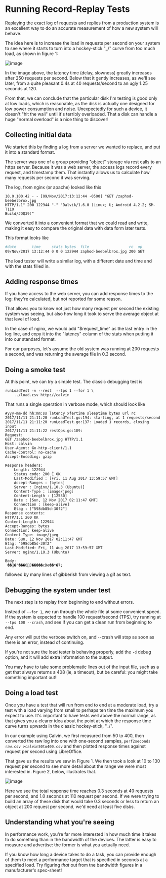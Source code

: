 # Running Record-Replay Tests

Replaying the exact log of requests and replies from a production 
system is an excellent way to do an accurate measurement of how 
a new system will behave.

The idea here is to increase the load in requests per second on
your system to see where it starts to turn into a hockey-stick "_/" 
curve from too much load, as shown in figure 1:
 
![image](https://user-images.githubusercontent.com/559505/32694390-8e1bec20-c70c-11e7-9c5b-9da23b237b84.png "Figure 1")

In the image above, the latency time (delay, slowness) greatly increases
after 250 requests per second. Below that it gently increases, as we'll 
see later, from a quite pleasant 0.4s at 40 requests/second to an 
ugly 1.25 seconds at 120.

From that, we can conclude that the particular disk I'm testing is good 
only at low loads, which is reasonable, as the disk is actually one designed for low
power consumption and noise. Unexpectedly for such a device, it doesn't "hit the wall" 
until it's terribly overloaded. That a disk can handle a huge "normal overload"
is a nice thing to discover!

## Collecting initial data

We started this by finding a log from a server we wanted to replace, and
put it into a standard format.

The server was one of a group providing "object" storage via rest 
calls to an https server.  Because it was a web server, the access logs
record every request, and timestamp them. That instantly allows us to
calculate how many requests per second it was serving. 

The log, from nginx (or apache) looked like this
```
10.0.100.42 - - [09/Nov/2017:13:12:44 -0500] "GET /zaphod-beebelbrox.jpg 
HTTP/1.1" 200 122944 "-" "Dalvik/1.6.0 (Linux; U; Android 4.2.2; SM-T110 
Build/JDQ39)"
```
We converted it into a convenient format that we could read and write, 
making it easy to compare the original data with data form later tests.

This format looks like
```bash
#date       time     stats bytes  file                  rc  op
09/Nov/2017 13:12:44 0 0 0 122944 zaphod-beebelbrox.jpg 200 GET

```
The load tester will write a similar log, with a different date and time
and with the stats filled in.


## Adding response times
If you have access to the web server, you can add response times to
the log: they're calculated, but not reported for some reason.

That allows you to know not just how many request per second the 
existing system was seeing, but also how long it took to serve 
the average object at that level of load.

In the case of nginx, we would add "$request_time" as the last entry
in the log line, and copy it into the "latency" column of the stats
when putting it into our standard format.

For our  purposes,
let's assume the old system was running at 200 requests a second, 
and was returning the average file in 0.3 second.

## Doing a smoke test
At this point, we can try a simple test. The classic debugging test
is
```
runLoadTest -v --rest  --tps 1 --for 1 \
	../load.csv http://calvin
```
That runs a single operation in verbose mode, which should look like
```
#yyy-mm-dd hh:mm:ss latency xfertime sleeptime bytes url rc
2017/11/11 21:11:20 runLoadTest.go:194: starting, at 1 requests/second
2017/11/11 21:11:20 runLoadTest.go:137: Loaded 1 records, closing input
2017/11/11 21:11:22 restOps.go:189: 
Request: 
GET /zaphod-beebelbrox.jpg HTTP/1.1
Host: calvin
User-Agent: Go-http-client/1.1
Cache-Control: no-cache
Accept-Encoding: gzip

Response headers:
    Length: 122944
    Status code: 200 È OK
    Last-Modified : [Fri, 11 Aug 2017 13:59:57 GMT]
    Accept-Ranges : [bytes]
    Server : [nginx/1.10.3 (Ubuntu)]
    Content-Type : [image/jpeg]
    Content-Length : [12530]
    Date : [Sun, 12 Nov 2017 02:11:47 GMT]
    Connection : [keep-alive]
    Etag : ["598db85d-30f2"]
Response contents: 
HTTP/1.1 200 OK
Content-Length: 122944
Accept-Ranges: bytes
Connection: keep-alive
Content-Type: image/jpeg
Date: Sun, 12 Nov 2017 02:11:47 GMT
Etag: "598db85d-30f2"
Last-Modified: Fri, 11 Aug 2017 13:59:57 GMT
Server: nginx/1.10.3 (Ubuntu)

Body:
 ���'���OJ�����cDe��*�7;

```
followed by many lines of gibberish from viewing a gif as text.


## Debugging the system under test  
The next step is to replay from beginning to end without errors.

Instead of `--for 1`, we run through the whole file at some convenient
speed. If the system is expected to handle 100 request/second (TPS), 
try running at `--tps 100 --crash`, and see if you can get a clean run 
from beginning to end.

Any error will put the verbose switch on, and --crash will stop
as soon as there is an error, instead of continuing.

If you're not sure the load tester is behaving properly, add the `-d` 
debug option, and it will add extra information to the output.

You may have to take some problematic lines out of the input file, 
such as a get that always returns a 408 (ie, a timeout), but be careful:
you might take something important out!


## Doing a load test
Once you have a test that will run from end to end at a moderate load,
try a test with a load varying from small to perhaps ten time the maximum
you expect to use.  It's important to have tests well above the normal
range, as that gives you a clearer idea about the point at which the
response time curve turns upwards in the classic hockey-stick, "_/".

In our example using Calvin, we first measured from 50 to 400, then
converted the raw log into one with one-second samples, `perf2seconds 
raw.csv >calvin50to400.csv` and then plotted response times against
request per second using LibreOffice.

That gave us the results we saw in Figure 1. We then took a look at 
10 to 130 request per second to 
see more detail about the range we were most interested in. Figure 2, 
below, illustrates that.

![image](https://user-images.githubusercontent.com/559505/32694530-403fe0fc-c710-11e7-9c6d-bb2447c357e7.png "Figure 2")

Here we see the total response time reaches 0.3 seconds at 40 requests 
per second, and 1.0 seconds at 110 request per second.  If we were trying
to build an array of these disk that would take 0.3 seconds or
less to return an object at 200 request per second, we'd need 
at least five disks. 
 

## Understanding what you're seeing
In performance work, you're far more interested in how much time it takes
to do something than in the bandwidth of the devices.  The latter is easy
to measure and advertise: the former is what you actually need.

If you know how long a device takes to do a task, you can provide enough
of them to meet a performance target that is specified in seconds at a 
specified load. Try figuring _that_ out from tne bandwidth figures in a
manufacturer's spec-sheet!
